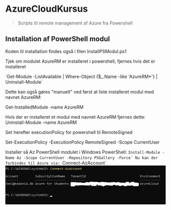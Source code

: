 # AzureCloudKursus
>Scripts til remote management af Azure fra Powershell
## Installation af PowerShell modul
Koden til installation findes også i filen InstallPSModul.ps1

Tjek om modulet AzureRM er installeret i powershell, fjernes hvis det er installeret

´Get-Module -ListAvailable | Where-Object {$_.Name -like 'AzureRM*'} | Uninstall-Module`

Dette kan også gøres "manuelt" ved først at liste installeret modul med navnet AzureRM:

Get-InstalledModule -name AzureRM

Hvis der er installeret et modul med navnet AzureRM fjernes dette:
Uninstall-Module -name AzureRM

Set herefter executionPolicy for powershell til RemoteSigned 

Set-ExecutionPolicy -ExecutionPolicy RemoteSigned -Scope CurrentUser

Installer så Az PowerShell modulet i Windows PowerShell:
`Install-Module -Name Az -Scope CurrentUser -Repository PSGallery -Force´
Nu kan der forbindes til Azure via:
`Connect-AzAccount´
![Screenshot af oprette forbindelse](https://github.com/ibhelmer/AzureCloudKursus/blob/main/images/ConnectAZ.png)
